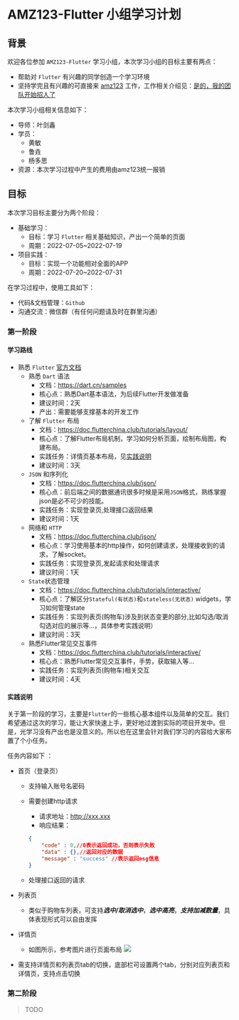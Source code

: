 # AMZ123-Flutter 小组学习计划
     
## 背景

欢迎各位参加 `AMZ123-Flutter` 学习小组，本次学习小组的目标主要有两点：

- 帮助对 `Flutter` 有兴趣的同学创造一个学习环境
- 坚持学完且有兴趣的可直接来 [amz123](https://www.amz123.com/) 工作，工作相关介绍见：[是的，我的团队开始招人了](https://mp.weixin.qq.com/s/0ki5v5zMXh2vDYNLYG-7TA)

本次学习小组相关信息如下：

- 导师：叶剑鑫
- 学员：
    - 黄敏
    - 鲁垚
    - 杨多思
- 资源：本次学习过程中产生的费用由amz123统一报销

## 目标

本次学习目标主要分为两个阶段：

- 基础学习：
    - 目标：学习 `Flutter` 相关基础知识，产出一个简单的页面
    - 周期：2022-07-05~2022-07-19
- 项目实践：
    - 目标：实现一个功能相对全面的APP
    - 周期：2022-07-20~2022-07-31

在学习过程中，使用工具如下：

- 代码&文档管理：`Github`
- 沟通交流：微信群（有任何问题请及时在群里沟通）

### 第一阶段

#### 学习路线

- 熟悉 `Flutter` [官方文档](https://flutterchina.club/)
    - 熟悉 `Dart` 语法 
        - 文档：https://dart.cn/samples
        - 核心点：熟悉Dart基本语法，为后续Flutter开发做准备
        - 建议时间：2天
        - 产出：需要能够支撑基本的开发工作
    - 了解 `Flutter` 布局
        - 文档：https://doc.flutterchina.club/tutorials/layout/
        - 核心点：了解Flutter布局机制，学习如何分析页面，绘制布局图，构建布局。
        - 实践任务：详情页基本布局，见[实践说明](#实践说明)
        - 建议时间：3天
    - `JSON` 和序列化
        - 文档：https://doc.flutterchina.club/json/
        - 核心点：前后端之间的数据通讯很多时候是采用`JSON`格式，熟练掌握json是必不可少的技能。 
        - 实践任务：实现登录页,处理接口返回结果
        - 建议时间：1天
    - 网络和 `HTTP`
        - 文档：https://doc.flutterchina.club/json/
        - 核心点：学习使用基本的http操作，如何创建请求，处理接收到的请求，了解socket。 
        - 实践任务：实现登录页,发起请求和处理请求
        - 建议时间：1天
     - `State`状态管理
        - 文档：https://doc.flutterchina.club/tutorials/interactive/
        - 核心点：了解区分`Stateful(有状态)`和`stateless(无状态)` widgets，学习如何管理state
        - 实践任务：实现列表页(购物车)涉及到状态变更的部分,比如勾选/取消勾选对应的展示等...，具体参考实践说明）
        - 建议时间：3天
     - 熟悉Flutter常见交互事件
        - 文档：https://doc.flutterchina.club/tutorials/interactive/
        - 核心点：熟悉Flutter常见交互事件，手势，获取输入等...
        - 实践任务：实现列表页(购物车)相关交互
        - 建议时间：4天

#### 实践说明

关于第一阶段的学习，主要是`Flutter`的一些核心基本组件以及简单的交互。我们希望通过这次的学习，能让大家快速上手，更好地过渡到实际的项目开发中。但是，光学习没有产出也是没意义的。所以也在这里会针对我们学习的内容给大家布置了个小任务。

任务内容如下 ： 
- 首页（登录页）
    - 支持输入账号名密码
    - 需要创建http请求

        - 请求地址：http://xxx.xxx
        - 响应结果：

        ```json
        {
            "code" : 0,//0表示返回成功，否则表示失败
            "data" : {},//返回对应的数据
            "message" : "success" //表示返回msg信息
        }
        ```
    - 处理接口返回的请求

- 列表页
    - 类似于购物车列表，可支持***选中/取消选中***，***选中高亮***，***支持加减数量***，具体表现形式可以自由发挥

- 详情页
    - 如图所示，参考图片进行页面布局
    ![](https://s3.bmp.ovh/imgs/2022/07/05/27f51bd029be4fd1.png)

- 需支持详情页和列表页tab的切换，底部栏可设置两个tab，分别对应列表页和详情页，支持点击切换

### 第二阶段

> TODO
